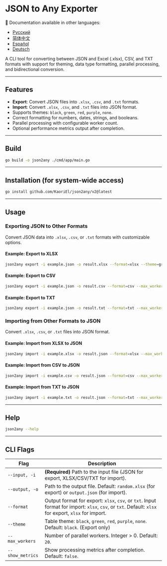 # JSON to Any Exporter

📘 Documentation available in other languages:
- [Русский](README.ru.md)
- [简体中文](README.zh.md)
- [Español](README.es.md)
- [Deutsch](README.de.md)  

A CLI tool for converting between JSON and Excel (.xlsx), CSV, and TXT formats with support for theming, data type formatting, parallel processing, and bidirectional conversion.

---

## Features

* **Export**: Convert JSON files into `.xlsx`, `.csv`, and `.txt` formats.
* **Import**: Convert `.xlsx`, `.csv`, and `.txt` files into JSON format.
* Supports themes: `black`, `green`, `red`, `purple`, `none`.
* Correct formatting for numbers, dates, strings, and booleans.
* Parallel processing with configurable worker count.
* Optional performance metrics output after completion.

---

## Build

```bash
go build -o json2any ./cmd/app/main.go
````

---

## Installation (for system-wide access)

```bash
go install github.com/KaoriEl/json2any/v2@latest
```

---

## Usage

### Exporting JSON to Other Formats

Convert JSON data into `.xlsx`, `.csv`, or `.txt` formats with customizable options.

#### Example: Export to XLSX

```bash
json2any export -i example.json -o result.xlsx --format=xlsx --theme=green --max_workers=100 --show_metrics=true
```

#### Example: Export to CSV

```bash
json2any export -i example.json -o result.csv --format=csv --max_workers=10
```

#### Example: Export to TXT

```bash
json2any export -i example.json -o result.txt --format=txt --max_workers=5
```

### Importing from Other Formats to JSON

Convert `.xlsx`, `.csv`, or `.txt` files into JSON format.

#### Example: Import from XLSX to JSON

```bash
json2any import -i example.xlsx -o result.json --format=xlsx --max_workers=10
```

#### Example: Import from CSV to JSON

```bash
json2any import -i example.csv -o result.json --format=csv --max_workers=10
```

#### Example: Import from TXT to JSON

```bash
json2any import -i example.txt -o result.json --format=txt --max_workers=10
```

---

## Help

```bash
json2any --help
```

---

## CLI Flags

| Flag             | Description                                                                                                                                         |
| ---------------- | --------------------------------------------------------------------------------------------------------------------------------------------------- |
| `--input, -i`    | **(Required)** Path to the input file (JSON for export, XLSX/CSV/TXT for import).                                                                   |
| `--output, -o`   | Path to the output file. Default: `random.xlsx` (for export) or `output.json` (for import).                                                         |
| `--format`       | Output format for export: `xlsx`, `csv`, or `txt`. Input format for import: `xlsx`, `csv`, or `txt`. Default: `xlsx` for export, `xlsx` for import. |
| `--theme`        | Table theme: `black`, `green`, `red`, `purple`, `none`. Default: `black`. (Export only)                                                             |
| `--max_workers`  | Number of parallel workers. Integer > 0. Default: `20`.                                                                                             |
| `--show_metrics` | Show processing metrics after completion. Default: `false`.                                                                                         |
